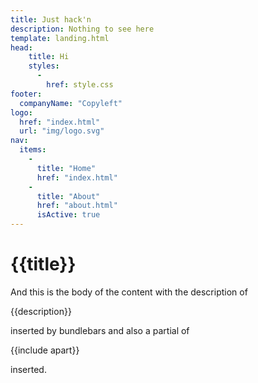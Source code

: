 ```yaml
---
title: Just hack'n
description: Nothing to see here
template: landing.html
head:
    title: Hi
    styles:
      -
        href: style.css
footer:
  companyName: "Copyleft"
logo:
  href: "index.html"
  url: "img/logo.svg"
nav:
  items:
    -
      title: "Home"
      href: "index.html"
    -
      title: "About"
      href: "about.html"
      isActive: true
---
```


# {{title}} 

And this is the body of the content with the description of 

{{description}} 

inserted by bundlebars and also a partial of 

{{include apart}}

inserted.
